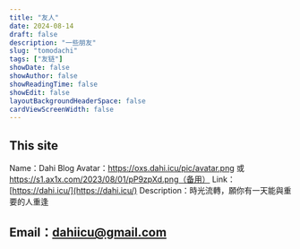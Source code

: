 ```yaml
---
title: "友人"
date: 2024-08-14
draft: false
description: "一些朋友"
slug: "tomodachi"
tags: ["友链"]
showDate: false
showAuthor: false
showReadingTime: false
showEdit: false
layoutBackgroundHeaderSpace: false
cardViewScreenWidth: false
---
```


## This site

Name：Dahi Blog
Avatar：https://oxs.dahi.icu/pic/avatar.png 或 https://s1.ax1x.com/2023/08/01/pP9zpXd.png（备用）
Link：[https://dahi.icu/](https://dahi.icu/)
Description：時光流轉，願你有一天能與重要的人重逢

## Email：dahiicu@gmail.com



<div id="tcomment"></div>
